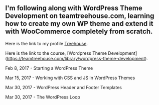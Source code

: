 ## I'm following along with WordPress Theme Development on teamtreehouse.com, learning how to create my own WP theme and extend it with WooCommerce completely from scratch.

Here is the link to my profile [Treehouse](https://teamtreehouse.com/khambley).

Here is the link to the course, [Wordpress Theme Development] (https://teamtreehouse.com/library/wordpress-theme-development).

Feb 8, 2017 - Starting a WordPress Theme

Mar 15, 2017 - Working with CSS and JS in WordPress Themes

Mar 30, 2017 - WordPress Header and Footer Templates

Mar 30, 2017 - The WordPress Loop

